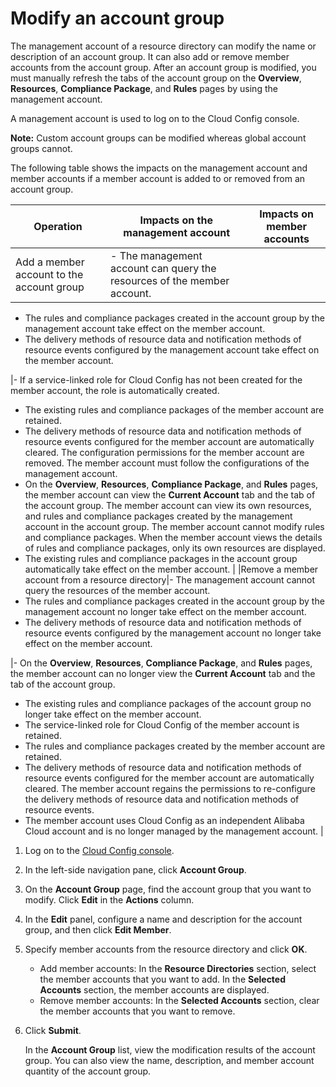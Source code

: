 # Modify an account group

The management account of a resource directory can modify the name or description of an account group. It can also add or remove member accounts from the account group. After an account group is modified, you must manually refresh the tabs of the account group on the **Overview**, **Resources**, **Compliance Package**, and **Rules** pages by using the management account.

A management account is used to log on to the Cloud Config console.

**Note:** Custom account groups can be modified whereas global account groups cannot.

The following table shows the impacts on the management account and member accounts if a member account is added to or removed from an account group.

|Operation|Impacts on the management account|Impacts on member accounts|
|---------|---------------------------------|--------------------------|
|Add a member account to the account group|-   The management account can query the resources of the member account.
-   The rules and compliance packages created in the account group by the management account take effect on the member account.
-   The delivery methods of resource data and notification methods of resource events configured by the management account take effect on the member account.

|-   If a service-linked role for Cloud Config has not been created for the member account, the role is automatically created.
-   The existing rules and compliance packages of the member account are retained.
-   The delivery methods of resource data and notification methods of resource events configured for the member account are automatically cleared. The configuration permissions for the member account are removed. The member account must follow the configurations of the management account.
-   On the **Overview**, **Resources**, **Compliance Package**, and **Rules** pages, the member account can view the **Current Account** tab and the tab of the account group. The member account can view its own resources, and rules and compliance packages created by the management account in the account group. The member account cannot modify rules and compliance packages. When the member account views the details of rules and compliance packages, only its own resources are displayed.
-   The existing rules and compliance packages in the account group automatically take effect on the member account. |
|Remove a member account from a resource directory|-   The management account cannot query the resources of the member account.
-   The rules and compliance packages created in the account group by the management account no longer take effect on the member account.
-   The delivery methods of resource data and notification methods of resource events configured by the management account no longer take effect on the member account.

|-   On the **Overview**, **Resources**, **Compliance Package**, and **Rules** pages, the member account can no longer view the **Current Account** tab and the tab of the account group.
-   The existing rules and compliance packages of the account group no longer take effect on the member account.
-   The service-linked role for Cloud Config of the member account is retained.
-   The rules and compliance packages created by the member account are retained.
-   The delivery methods of resource data and notification methods of resource events configured for the member account are automatically cleared. The member account regains the permissions to re-configure the delivery methods of resource data and notification methods of resource events.
-   The member account uses Cloud Config as an independent Alibaba Cloud account and is no longer managed by the management account. |

1.  Log on to the [Cloud Config console](https://config.console.aliyun.com).

2.  In the left-side navigation pane, click **Account Group**.

3.  On the **Account Group** page, find the account group that you want to modify. Click **Edit** in the **Actions** column.

4.  In the **Edit** panel, configure a name and description for the account group, and then click **Edit Member**.

5.  Specify member accounts from the resource directory and click **OK**.

    -   Add member accounts: In the **Resource Directories** section, select the member accounts that you want to add. In the **Selected Accounts** section, the member accounts are displayed.
    -   Remove member accounts: In the **Selected Accounts** section, clear the member accounts that you want to remove.
6.  Click **Submit**.

    In the **Account Group** list, view the modification results of the account group. You can also view the name, description, and member account quantity of the account group.


